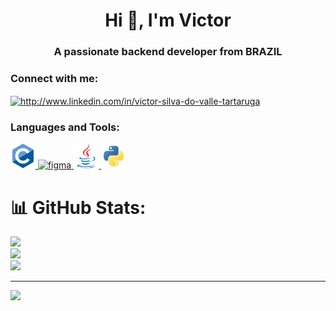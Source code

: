 <h1 align="center">Hi 👋, I'm Victor</h1>
<h3 align="center">A passionate backend developer from BRAZIL</h3>

<h3 align="left">Connect with me:</h3>
<p align="left">
<a href="https://linkedin.com/in/http://www.linkedin.com/in/victor-silva-do-valle-tartaruga" target="blank"><img align="center" src="https://raw.githubusercontent.com/rahuldkjain/github-profile-readme-generator/master/src/images/icons/Social/linked-in-alt.svg" alt="http://www.linkedin.com/in/victor-silva-do-valle-tartaruga" height="30" width="40" /></a>
</p>

<h3 align="left">Languages and Tools:</h3>
<p align="left"> <a href="https://www.cprogramming.com/" target="_blank" rel="noreferrer"> <img src="https://raw.githubusercontent.com/devicons/devicon/master/icons/c/c-original.svg" alt="c" width="40" height="40"/> </a> <a href="https://www.figma.com/" target="_blank" rel="noreferrer"> <img src="https://www.vectorlogo.zone/logos/figma/figma-icon.svg" alt="figma" width="40" height="40"/> </a> <a href="https://www.java.com" target="_blank" rel="noreferrer"> <img src="https://raw.githubusercontent.com/devicons/devicon/master/icons/java/java-original.svg" alt="java" width="40" height="40"/> </a> <a href="https://www.python.org" target="_blank" rel="noreferrer"> <img src="https://raw.githubusercontent.com/devicons/devicon/master/icons/python/python-original.svg" alt="python" width="40" height="40"/> </a> </p>


# 📊 GitHub Stats:
![](https://github-readme-stats.vercel.app/api?username=Lzup7&theme=dark&hide_border=false&include_all_commits=false&count_private=true)<br/>
![](https://github-readme-streak-stats.herokuapp.com/?user=Lzup7&theme=dark&hide_border=false)<br/>
![](https://github-readme-stats.vercel.app/api/top-langs/?username=Lzup7&theme=dark&hide_border=false&include_all_commits=false&count_private=true&layout=compact)

---
[![](https://visitcount.itsvg.in/api?id=Lzup7&icon=3&color=0)](https://visitcount.itsvg.in)

<!-- Proudly created with GPRM ( https://gprm.itsvg.in ) -->
